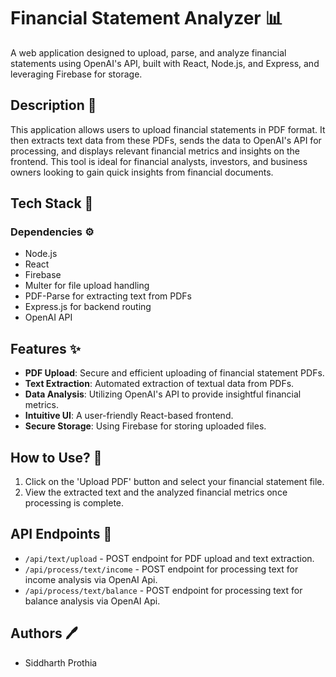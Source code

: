 # Financial Statement Analyzer :bar_chart:

A web application designed to upload, parse, and analyze financial statements using OpenAI's API, built with React, Node.js, and Express, and leveraging Firebase for storage.

## Description :page_facing_up:

This application allows users to upload financial statements in PDF format. It then extracts text data from these PDFs, sends the data to OpenAI's API for processing, and displays relevant financial metrics and insights on the frontend. This tool is ideal for financial analysts, investors, and business owners looking to gain quick insights from financial documents.

## Tech Stack :rocket:

### Dependencies :gear:

- Node.js
- React
- Firebase
- Multer for file upload handling
- PDF-Parse for extracting text from PDFs
- Express.js for backend routing
- OpenAI API


## Features :sparkles:

- **PDF Upload**: Secure and efficient uploading of financial statement PDFs.
- **Text Extraction**: Automated extraction of textual data from PDFs.
- **Data Analysis**: Utilizing OpenAI's API to provide insightful financial metrics.
- **Intuitive UI**: A user-friendly React-based frontend.
- **Secure Storage**: Using Firebase for storing uploaded files.

## How to Use? :bookmark_tabs:

1. Click on the 'Upload PDF' button and select your financial statement file.
2. View the extracted text and the analyzed financial metrics once processing is complete.

## API Endpoints :link:

- `/api/text/upload` - POST endpoint for PDF upload and text extraction.
- `/api/process/text/income` - POST endpoint for processing text for income analysis via OpenAI Api.
- `/api/process/text/balance` - POST endpoint for processing text for balance analysis via OpenAI Api.

## Authors :pen:

- Siddharth Prothia


